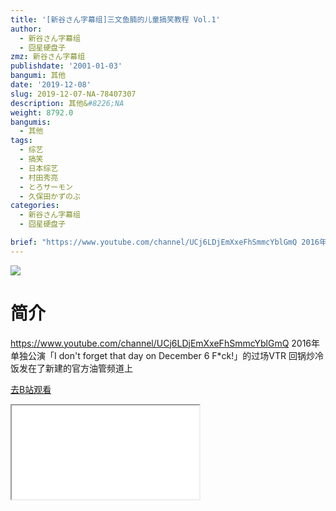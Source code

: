 ```yaml
---
title: '[新谷さん字幕组]三文鱼腩的儿童搞笑教程 Vol.1'
author:
  - 新谷さん字幕组
  - 囧星硬盘子
zmz: 新谷さん字幕组
publishdate: '2001-01-03'
bangumi: 其他
date: '2019-12-08'
slug: 2019-12-07-NA-78407307
description: 其他&#8226;NA
weight: 8792.0
bangumis:
  - 其他
tags:
  - 综艺
  - 搞笑
  - 日本综艺
  - 村田秀亮
  - とろサーモン
  - 久保田かずのぶ
categories:
  - 新谷さん字幕组
  - 囧星硬盘子

brief: "https://www.youtube.com/channel/UCj6LDjEmXxeFhSmmcYblGmQ 2016年单独公演「I don't forget that day on December 6 F*ck!」的过场VTR 回锅炒冷饭发在了新建的官方油管频道上"
---
```

![](https://raw.githubusercontent.com/tcgriffith/owaraisite/master/static/tmpimg/7c11f42d3d5d3988329e51ce69a17d10d1177763.jpg.480.jpg)
# 简介  
https://www.youtube.com/channel/UCj6LDjEmXxeFhSmmcYblGmQ
2016年单独公演「I don't forget that day on December 6 F*ck!」的过场VTR 回锅炒冷饭发在了新建的官方油管频道上  

[去B站观看](https://www.bilibili.com/video/av78407307/)
<div class ="resp-container"><iframe class="testiframe" src="//player.bilibili.com/player.html?aid=78407307"", scrolling="no", allowfullscreen="true" > </iframe></div> 
